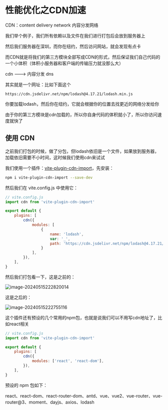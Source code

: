 # 性能优化之CDN加速

CDN：content delivery network 内容分发网络

我们举个例子，我们所有依赖以及文件在我们进行打包后会放到服务器上

然后我们服务器在深圳，而你在纽约，然后访问网站，就会发现有点卡

而CDN就是将我们的第三方模块全部写成CDN的形式，然后保证我们自己代码的一个小体积（体积小服务器和客户端的传输压力就没那么大）

cdn  ---> 内容分发 dns

其实就是一个网址：比如下面这个

`https://cdn.jsdelivr.net/npm/lodash@4.17.21/lodash.min.js`

你要加载lodash，然后你在纽约，它就会根据你的位置去找更近的网络分发给你

由于你的第三方模块是cdn加载的，所以你自身代码的体积就小了，所以你访问速度就快了

## 使用 CDN

之前我们打包的时候，做了分包，但lodash依旧是一个文件，如果放到服务器，加载依旧需要不小时间，这时候我们使用cdn来试试

我们使用一个插件：[vite-plugin-cdn-import](https://github.com/mmf-fe/vite-plugin-cdn-import/blob/HEAD/README.zh-CN.md)，先安装：

```bash
npm i vite-plugin-cdn-import --save-dev
```

然后我们在 vite.config.js 中使用它：

```js
// vite.config.js
import cdn from 'vite-plugin-cdn-import'

export default {
    plugins: [
        cdn({
            modules: [
                {
                    name: 'lodash',
                    var: '_',
                    path: 'https://cdn.jsdelivr.net/npm/lodash@4.17.21/lodash.min.js',
                }
            ],
        }),
    ],
}
```

然后我们打包看一下，这是之前的：

![image-20240515222820014](https://chen-1320883525.cos.ap-chengdu.myqcloud.com/img/image-20240515222820014.png)

这是之后的：

![image-20240515222755116](https://chen-1320883525.cos.ap-chengdu.myqcloud.com/img/image-20240515222755116.png)

这个插件还有预设的几个常用的npm包，也就是说我们可以不用写cdn地址了，比如react相关

```js
// vite.config.js
import cdn from 'vite-plugin-cdn-import'

export default {
    plugins: [
        cdn({
            modules: ['react', 'react-dom'],
        }),
    ],
}
```

预设的 npm 包如下：

react、react-dom、react-router-dom、antd、vue、vue2、vue-router、vue-router@3、moment、dayjs、axios、lodash